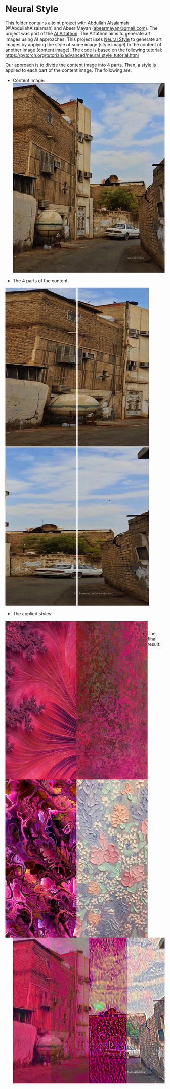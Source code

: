 # Neural Style

This folder contains a joint project with Abdullah Alsalamah (@AbdullahAlsalamah) and Abeer Mayan (<abeermayan@gmail.com>). The project was part of the [AI Artathon](https://theglobalaisummit.com/artathon/). The Artathon aims to generate art images using AI approaches. This project uses [Neural Style](https://arxiv.org/abs/1508.06576) to generate art images by applying the style of some image (style image) to the content of another image (content image). The code is based on the following tutorial: <br>
https://pytorch.org/tutorials/advanced/neural_style_tutorial.html

Our approach is to divide the content image into 4 parts. Then, a style is applied to each part of the content image. The following are: 
* Content Image: <br>
![Content Image](https://github.com/FahadSahli/AI-generated-art/blob/master/Neural-Style/content.jpeg)

* The 4 parts of the content: <br>
<img align="" width="225" height="500" src="https://github.com/FahadSahli/AI-generated-art/blob/master/Neural-Style/images/content1.jpeg">
<img align="" width="225" height="500" src="https://github.com/FahadSahli/AI-generated-art/blob/master/Neural-Style/images/content2.jpeg">
<img align="" width="225" height="500" src="https://github.com/FahadSahli/AI-generated-art/blob/master/Neural-Style/images/content3.jpeg">
<img align="" width="225" height="500" src="https://github.com/FahadSahli/AI-generated-art/blob/master/Neural-Style/images/content4.jpeg"> <br>

* The applied styles: <br>
<img align="left" width="225" height="500" src="https://github.com/FahadSahli/AI-generated-art/blob/master/Neural-Style/images/style1.jpeg">
<img align="left" width="225" height="500" src="https://github.com/FahadSahli/AI-generated-art/blob/master/Neural-Style/images/style2.jpeg">
<img align="left" width="225" height="500" src="https://github.com/FahadSahli/AI-generated-art/blob/master/Neural-Style/images/style3.jpeg">
<img align="left" width="225" height="500" src="https://github.com/FahadSahli/AI-generated-art/blob/master/Neural-Style/images/style4.jpeg"> <br>

* The final result: <br>
![Final Result](https://github.com/FahadSahli/AI-generated-art/blob/master/Neural-Style/output.png)

